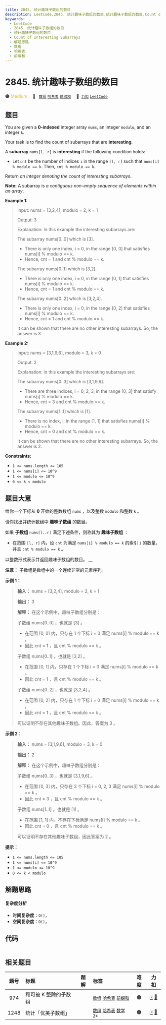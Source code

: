 ```yaml
---
title: 2845. 统计趣味子数组的数目
description: LeetCode,2845. 统计趣味子数组的数目,统计趣味子数组的数目,Count of Interesting Subarrays,解题思路,数组,哈希表,前缀和
keywords:
  - LeetCode
  - 2845. 统计趣味子数组的数目
  - 统计趣味子数组的数目
  - Count of Interesting Subarrays
  - 解题思路
  - 数组
  - 哈希表
  - 前缀和
---
```


# 2845. 统计趣味子数组的数目

🟠 <font color=#ffb800>Medium</font>&emsp; 🔖&ensp; [`数组`](/tag/array.md) [`哈希表`](/tag/hash-table.md) [`前缀和`](/tag/prefix-sum.md)&emsp; 🔗&ensp;[`力扣`](https://leetcode.cn/problems/count-of-interesting-subarrays) [`LeetCode`](https://leetcode.com/problems/count-of-interesting-subarrays)

## 题目

You are given a **0-indexed** integer array `nums`, an integer `modulo`, and
an integer `k`.

Your task is to find the count of subarrays that are **interesting**.

A **subarray** `nums[l..r]` is **interesting** if the following condition
holds:

  * Let `cnt` be the number of indices `i` in the range `[l, r]` such that `nums[i] % modulo == k`. Then, `cnt % modulo == k`.

Return _an integer denoting the count of interesting subarrays._

**Note:** A subarray is _a contiguous non-empty sequence of elements within an
array_.



**Example 1:**

> Input: nums = [3,2,4], modulo = 2, k = 1
> 
> Output: 3
> 
> Explanation: In this example the interesting subarrays are: 
> 
> The subarray nums[0..0] which is [3]. 
> - There is only one index, i = 0, in the range [0, 0] that satisfies nums[i] % modulo == k. 
> - Hence, cnt = 1 and cnt % modulo == k.  
> 
> The subarray nums[0..1] which is [3,2].
> - There is only one index, i = 0, in the range [0, 1] that satisfies nums[i] % modulo == k.  
> - Hence, cnt = 1 and cnt % modulo == k.
> 
> The subarray nums[0..2] which is [3,2,4]. 
> - There is only one index, i = 0, in the range [0, 2] that satisfies nums[i] % modulo == k. 
> - Hence, cnt = 1 and cnt % modulo == k. 
> 
> It can be shown that there are no other interesting subarrays. So, the answer is 3.

**Example 2:**

> Input: nums = [3,1,9,6], modulo = 3, k = 0
> 
> Output: 2
> 
> Explanation: In this example the interesting subarrays are: 
> 
> The subarray nums[0..3] which is [3,1,9,6]. 
> - There are three indices, i = 0, 2, 3, in the range [0, 3] that satisfy nums[i] % modulo == k. 
> - Hence, cnt = 3 and cnt % modulo == k. 
> 
> The subarray nums[1..1] which is [1]. 
> - There is no index, i, in the range [1, 1] that satisfies nums[i] % modulo == k. 
> - Hence, cnt = 0 and cnt % modulo == k. 
> 
> It can be shown that there are no other interesting subarrays. So, the answer is 2.



**Constraints:**

  * `1 <= nums.length <= 105 `
  * `1 <= nums[i] <= 10^9`
  * `1 <= modulo <= 10^9`
  * `0 <= k < modulo`


## 题目大意

给你一个下标从 **0** 开始的整数数组 `nums` ，以及整数 `modulo` 和整数 `k` 。

请你找出并统计数组中 **趣味子数组** 的数目。

如果 **子数组** `nums[l..r]` 满足下述条件，则称其为 **趣味子数组** ：

  * 在范围 `[l, r]` 内，设 `cnt` 为满足 `nums[i] % modulo == k` 的索引 `i` 的数量。并且 `cnt % modulo == k` 。

以整数形式表示并返回趣味子数组的数目。 __

**注意：** 子数组是数组中的一个连续非空的元素序列。



**示例 1：**

> 
> 
> 
> 
> 
> **输入：** nums = [3,2,4], modulo = 2, k = 1
> 
> **输出：** 3
> 
> **解释：** 在这个示例中，趣味子数组分别是： 
> 
> 子数组 nums[0..0] ，也就是 [3] 。 
> - 在范围 [0, 0] 内，只存在 1 个下标 i = 0 满足 nums[i] % modulo == k 。
> - 因此 cnt = 1 ，且 cnt % modulo == k 。
> 
> 子数组 nums[0..1] ，也就是 [3,2] 。
> - 在范围 [0, 1] 内，只存在 1 个下标 i = 0 满足 nums[i] % modulo == k 。
> - 因此 cnt = 1 ，且 cnt % modulo == k 。
> 
> 子数组 nums[0..2] ，也就是 [3,2,4] 。
> - 在范围 [0, 2] 内，只存在 1 个下标 i = 0 满足 nums[i] % modulo == k 。
> - 因此 cnt = 1 ，且 cnt % modulo == k 。
> 
> 可以证明不存在其他趣味子数组。因此，答案为 3 。

**示例 2：**

> 
> 
> 
> 
> 
> **输入：** nums = [3,1,9,6], modulo = 3, k = 0
> 
> **输出：** 2
> 
> **解释：** 在这个示例中，趣味子数组分别是： 
> 
> 子数组 nums[0..3] ，也就是 [3,1,9,6] 。
> - 在范围 [0, 3] 内，只存在 3 个下标 i = 0, 2, 3 满足 nums[i] % modulo == k 。
> - 因此 cnt = 3 ，且 cnt % modulo == k 。
> 
> 子数组 nums[1..1] ，也就是 [1] 。
> - 在范围 [1, 1] 内，不存在下标满足 nums[i] % modulo == k 。
> - 因此 cnt = 0 ，且 cnt % modulo == k 。
> 
> 可以证明不存在其他趣味子数组，因此答案为 2 。



**提示：**

  * `1 <= nums.length <= 105 `
  * `1 <= nums[i] <= 10^9`
  * `1 <= modulo <= 10^9`
  * `0 <= k < modulo`


## 解题思路

#### 复杂度分析

- **时间复杂度**：`O()`，
- **空间复杂度**：`O()`，

## 代码

```javascript

```

## 相关题目

<!-- prettier-ignore -->
| 题号 | 标题 | 题解 | 标签 | 难度 | 力扣 |
| :------: | :------ | :------: | :------ | :------: | :------: |
| 974 | 和可被 K 整除的子数组 |  |  [`数组`](/tag/array.md) [`哈希表`](/tag/hash-table.md) [`前缀和`](/tag/prefix-sum.md) | 🟠 | [🀄️](https://leetcode.cn/problems/subarray-sums-divisible-by-k) [🔗](https://leetcode.com/problems/subarray-sums-divisible-by-k) |
| 1248 | 统计「优美子数组」 |  |  [`数组`](/tag/array.md) [`哈希表`](/tag/hash-table.md) [`数学`](/tag/math.md) `2+` | 🟠 | [🀄️](https://leetcode.cn/problems/count-number-of-nice-subarrays) [🔗](https://leetcode.com/problems/count-number-of-nice-subarrays) |